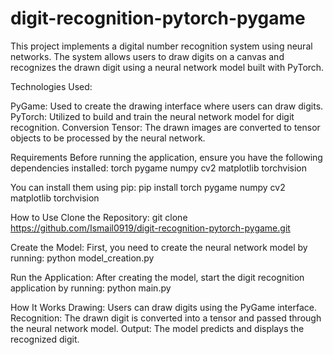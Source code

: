 # digit-recognition-pytorch-pygame
This project implements a digital number recognition system using neural networks. The system allows users to draw digits on a canvas and recognizes the drawn digit using a neural network model built with PyTorch.

Technologies Used:

PyGame: Used to create the drawing interface where users can draw digits.
PyTorch: Utilized to build and train the neural network model for digit recognition.
Conversion Tensor: The drawn images are converted to tensor objects to be processed by the neural network.

Requirements
Before running the application, ensure you have the following dependencies installed:
torch
pygame
numpy
cv2
matplotlib
torchvision

You can install them using pip:
pip install torch pygame numpy cv2 matplotlib torchvision

How to Use
Clone the Repository:
git clone https://github.com/Ismail0919/digit-recognition-pytorch-pygame.git

Create the Model:
First, you need to create the neural network model by running:
python model_creation.py

Run the Application: After creating the model, start the digit recognition application by running:
python main.py

How It Works
Drawing: Users can draw digits using the PyGame interface.
Recognition: The drawn digit is converted into a tensor and passed through the neural network model.
Output: The model predicts and displays the recognized digit.
